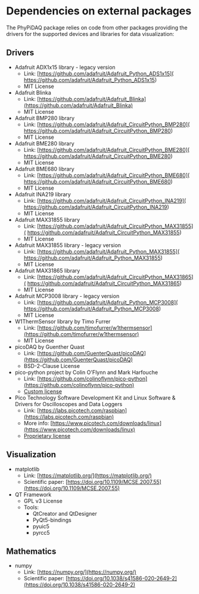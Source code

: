 # Dependencies on external packages

The PhyPiDAQ package relies on code from other packages providing the drivers for the supported devices and libraries
for data visualization:

## Drivers

- Adafruit ADX1x15 library - legacy version
  - Link: [https://github.com/adafruit/Adafruit_Python_ADS1x15](
  https://github.com/adafruit/Adafruit_Python_ADS1x15)
  - MIT License
- Adafruit Blinka
  - Link: [https://github.com/adafruit/Adafruit_Blinka](https://github.com/adafruit/Adafruit_Blinka)
  - MIT License
- Adafruit BMP280 library
  - Link: [https://github.com/adafruit/Adafruit_CircuitPython_BMP280](
  https://github.com/adafruit/Adafruit_CircuitPython_BMP280)
  - MIT License
- Adafruit BME280 library
  - Link: [https://github.com/adafruit/Adafruit_CircuitPython_BME280](
  https://github.com/adafruit/Adafruit_CircuitPython_BME280)
  - MIT License
- Adafruit BME680 library
  - Link: [https://github.com/adafruit/Adafruit_CircuitPython_BME680](
  https://github.com/adafruit/Adafruit_CircuitPython_BME680)
  - MIT License
- Adafruit INA219 library
  - Link: [https://github.com/adafruit/Adafruit_CircuitPython_INA219](
  https://github.com/adafruit/Adafruit_CircuitPython_INA219)
  - MIT License
- Adafruit MAX31855 library
  - Link: [https://github.com/adafruit/Adafruit_CircuitPython_MAX31855](
  https://github.com/adafruit/Adafruit_CircuitPython_MAX31855)
  - MIT License
- Adafruit MAX31855 library - legacy version
  - Link: [https://github.com/adafruit/Adafruit_Python_MAX31855](
  https://github.com/adafruit/Adafruit_Python_MAX31855)
  - MIT License
- Adafruit MAX31865 library
  - Link: [https://github.com/adafruit/Adafruit_CircuitPython_MAX31865](
  https://github.com/adafruit/Adafruit_CircuitPython_MAX31865)
  - MIT License
- Adafruit MCP3008 library - legacy version
  - Link: [https://github.com/adafruit/Adafruit_Python_MCP3008](
  https://github.com/adafruit/Adafruit_Python_MCP3008)
  - MIT License
- W1ThermSensor library by Timo Furrer
  - Link: [https://github.com/timofurrer/w1thermsensor](https://github.com/timofurrer/w1thermsensor)
  - MIT License
- picoDAQ by Guenther Quast
  - Link: [https://github.com/GuenterQuast/picoDAQ](https://github.com/GuenterQuast/picoDAQ)
  - BSD-2-Clause License
- pico-python project by Colin O'Flynn and Mark Harfouche
  - Link: [https://github.com/colinoflynn/pico-python](https://github.com/colinoflynn/pico-python)
  - [Custom license](https://github.com/colinoflynn/pico-python/blob/master/LICENSE.md)
- Pico Technology Software Development Kit and Linux Software & Drivers for Oscilloscopes and Data Loggers
  - Link: [https://labs.picotech.com/raspbian](https://labs.picotech.com/raspbian)
  - More info: [https://www.picotech.com/downloads/linux](https://www.picotech.com/downloads/linux)
  - [Proprietary license](https://www.picotech.com/about/legal-information)

## Visualization

- matplotlib
  - Link: [https://matplotlib.org/](https://matplotlib.org/)
  - Scientific paper: [https://doi.org/10.1109/MCSE.2007.55](https://doi.org/10.1109/MCSE.2007.55)
- QT Framework
  - GPL v3 License
  - Tools:
    - QtCreator and QtDesigner
    - PyQt5-bindings
    - pyuic5
    - pyrcc5

## Mathematics

- numpy
  - Link: [https://numpy.org/](https://numpy.org/)
  - Scientific paper: [https://doi.org/10.1038/s41586-020-2649-2](https://doi.org/10.1038/s41586-020-2649-2)
